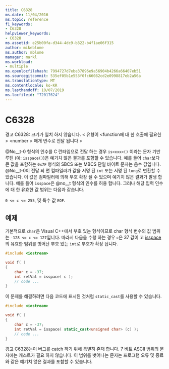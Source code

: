 ```yaml
---
title: C6328
ms.date: 11/04/2016
ms.topic: reference
f1_keywords:
- C6328
helpviewer_keywords:
- C6328
ms.assetid: e25b00fa-d344-4dc9-b322-b4f1ae06f315
author: mikeblome
ms.author: mblome
manager: markl
ms.workload:
- multiple
ms.openlocfilehash: 7994727d7ebe37896e9a56904b4266a66407eb51
ms.sourcegitcommit: 535ef05b1e553f0fc66082cd2e0998817eb2a56a
ms.translationtype: MT
ms.contentlocale: ko-KR
ms.lasthandoff: 10/07/2019
ms.locfileid: "72017624"
---
```

# <a name="c6328"></a>C6328

경고 C6328: 크기가 일치 하지 않습니다. \< 유형이 \<function에 대 한 호출에 필요한 > \<number > 매개 변수로 전달 됩니다 >

@No__t-0 형식의 인수를 C 런타임으로 전달 하는 경우 `is<xxx>()` 이라는 문자 기반 루틴 (예: `isspace()`)은 예기치 않은 결과를 포함할 수 있습니다. 예를 들어 `char`보다 큰 값을 포함하는 `0x7F` 형식의 SBCS 또는 MBCS 단일 바이트 문자는 음수 값입니다. @No__t-0이 전달 되 면 컴파일러가 값을 서명 된 `int` 또는 서명 된 `long`로 변환할 수 있습니다. 이 값은 컴파일러에 의해 부호 확장 될 수 있으며 예기치 않은 결과가 발생 합니다. 예를 들어 `isspace`은 @no__t 형식의 인수를 허용 합니다. 그러나 해당 입력 인수에 대 한 유효한 값 범위는 다음과 같습니다.

`0 <= c <= 255`, 및 특수 값 `EOF`.

## <a name="example"></a>예제

기본적으로 `char`은 Visual C++에서 부호 있는 형식이므로 char 형식 변수의 값 범위는 `-128 <= c <= 127`입니다. 따라서 다음을 수행 하는 경우 `c`은 37 값이 고 [isspace](/cpp/standard-library/locale-functions#isspace)의 유효한 범위를 벗어난 부호 있는 `int`로 부호가 확장 됩니다.

```cpp
#include <iostream>

void f( )
{
    char c = -37;
    int retVal = isspace( c );
    // code ...
}
```

이 문제를 해결하려면 다음 코드에 표시된 것처럼 `static_cast`를 사용할 수 있습니다.

```cpp
#include <iostream>

void f( )
{
    char c = -37;
    int retVal = isspace( static_cast<unsigned char> (c) );
    // code ...
}
```

경고 C6328는이 버그를 catch 하기 위해 특별히 존재 합니다. 7 비트 ASCII 범위의 문자에는 캐스트가 필요 하지 않습니다. 이 범위를 벗어나는 문자는 프로그램 오류 및 종료와 같은 예기치 않은 결과를 포함할 수 있습니다.
